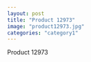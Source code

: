 ```yaml
---
layout: post
title: "Product 12973"
image: "product12973.jpg"
categories: "category1"
---
```

Product 12973
